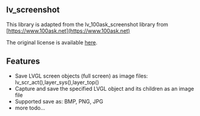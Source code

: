 ## lv_screenshot

This library is adapted from the lv_100ask_screenshot library from [https://www.100ask.net](https://www.100ask.net)

The original license is available [here](LICENSE-original).

## Features

- Save LVGL screen objects (full screen) as image files: lv_scr_act(),layer_sys(),layer_top()
- Capture and save the specified LVGL object and its children as an image file
- Supported save as: BMP, PNG, JPG
- more todo...
